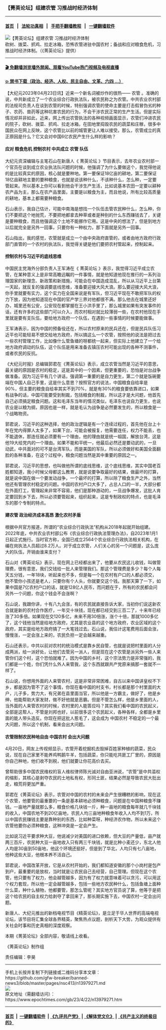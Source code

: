 ### 【菁英论坛】组建农管 习推战时经济体制
------------------------

#### [首页](https://github.com/gfw-breaker/banned-news3/blob/master/README.md) &nbsp;&nbsp;|&nbsp;&nbsp; [法轮功真相](https://github.com/begood0513/basic/blob/master/README.md)  &nbsp;&nbsp;|&nbsp;&nbsp; [手把手翻墙教程](https://github.com/gfw-breaker/guides/wiki)  &nbsp;&nbsp;|&nbsp;&nbsp; [一键翻墙软件](https://github.com/gfw-breaker/nogfw/blob/master/README.md)  



<div><img alt="【菁英论坛】组建农管 习推战时经济体制" class="attachment-djy_600_400 size-djy_600_400 wp-post-image" src="https://i.epochtimes.com/assets/uploads/2023/04/id13979273-website-600x400.jpg"/>
<div class="caption">
 砍树、拨菜、抓鸡、拉走冰箱，恐怖农管进驻中国农村；备战和应对粮食危机，习推战时经济体制。（《菁英论坛》提供）
</div></div><hr/>

#### [ 🎬  免翻墙浏览墙外禁闻、观看YouTube热门视频及电视直播](https://github.com/gfw-breaker/HelloWorld)

#### [ 💥  禁书下载（政治、经济、人权、民主自由、文革、六四 ...）](https://github.com/gfw-breaker/books/blob/master/README.md)

<div><p>
 【大纪元2023年04月23日讯】近来一个新名词被炒作的很热——
 <ok href="https://www.epochtimes.com/gb/tag/%E5%86%9C%E7%AE%A1.html">
  农管
 </ok>
 。准确的说，中共新成立了一个农业综合行政执法队，被农民称之为农管。中共农业农村部的法规司负责人在谈到农管的时候，特别强调农管的使命主要是打击假冒伪劣的种子、农药、兽药等这种坑害农民的行为，不会干涉农民正常的生产生活。但是实际情况却并非如此，近来，网上传出农管执法的各种视频画面显示，农管们冲进农民的院子，砍树、拨菜、抓鸡、拉走冰箱，在田地里捣毁农民的蔬菜和庄稼，很多中国民众在网上反映，这个农管比以前的城管更让人难以接受。那么，农管成立的真正原因是什么？它又会对中国6亿农民产生什么样的影响？
</p>
<p>
 <center>
 </center>
 <h4>
  应对
  <ok href="https://www.epochtimes.com/gb/tag/%E7%B2%AE%E9%A3%9F%E5%8D%B1%E6%9C%BA.html">
   粮食危机
  </ok>
  控制农村 中共成立
  <ok href="https://www.epochtimes.com/gb/tag/%E5%86%9C%E7%AE%A1.html">
   农管
  </ok>
  队伍
 </h4>
 <p>
  大纪元资深编辑与主笔石山在新唐人《
  <ok href="https://www.epochtimes.com/gb/tag/%E8%8F%81%E8%8B%B1%E8%AE%BA%E5%9D%9B.html">
   菁英论坛
  </ok>
  》节目表示，去年农业农村部一个官员在谈到成立农业执法队问题的时候，他强调了为什么要做这个，我觉得他说的是比较真实的原因，核心就是要种地。第一要保证18亿亩的耕地，第二要保证18亿亩耕地主要的要种粮食，也就是说该种什么，不该种什么，怎么种，一定要管起来。所以基本上你可以看到他会干涉生产生活，比如说基本农田一定要以耕种农产品为主，那么在农产品里面，主要是以粮食为主，而且他说，所有比较高质量的耕地，基本上都需要种粮食。
 </p>
 <p>
  石山表示，我自己估计，可能中南海是想找一个队伍去管农民种什么，怎么种，你们不要把这个地抛荒，不要把地都拿去种草或者是种别的什么东西赚钱去了，关键是要种粮食，而且他强调这个土地不能挪作它用。这是中央的想法了，但是到地方以后就完全是另外一回事，只要你有一种权力，那下面就是另外一回事。
 </p>
 <p>
  石山指出，我的感觉，农管就是成立一个由中央政府直管的，或者由地方政府行政部门直管的一个农村的执法队，我觉得关键是他们要把农村管起来，控制起来。
 </p>
 <h4>
  控制农村与习近平的底线思维
 </h4>
 <p>
  中国民主党海外分部负责人王军涛在《
  <ok href="https://www.epochtimes.com/gb/tag/%E8%8F%81%E8%8B%B1%E8%AE%BA%E5%9D%9B.html">
   菁英论坛
  </ok>
  》表示，我觉得习近平成立农管，在某种意义上是非常高瞻远瞩的一件事情，就是他知道他现在推行的一系列治理国家的新理念、新政策和新措施，可能会在中国造成混乱，所以从习近平上台第一天起，就反复的强调要底线思维，准备要迎接大风大浪。那么要迎接大风大浪，你手里就要有实力，这个实力在全国来说是有军队，但习近平现在不敢把军队的权力下放，因为他知道现在中国的官产学三界对他都很不满。那么他去在城里还好办，城里还有公安，公安现在都掌握在王小洪手里了，那么城里如果有突发事件的话，还有许多的这些部门可以介入，而农村相对就比较薄弱一些，在农村他现在手里就是要有支队伍，要给地方政府一个队伍，在遇到一些事情的时候要能做事。
 </p>
 <p>
  王军涛表示，因为中国的预备役还在，所以农村原来的民兵还在，但是民兵队伍习近平也可能轻易不想交给地方政府，所以搞这么一个农管，按照他的说法是把过去一些农村管理工作，比如像什么管鱼塘的呀都统一起来，但实际上他建立了一个给地方政府调动的队伍，这个队伍是用来准备去镇压农村可能出现的各种不测事件，或者农民的反抗。
 </p>
 <p>
  《大纪元时报》总编辑郭君在《菁英论坛》表示，成立农管当然是习近平的意思，最关键的原因是农村的稳定，这是其中的一个因素，但更重要的，恐怕是对台战争做准备。因为习近平有几个讲话，强调第一重要的是自力更生，第二个就是饭碗要端在中国人自己手里，这是什么意思？按照官方的说法，中国粮食自给率是90%，但主要的粮食自给率其实不到70%，就是有30%的粮食要依靠进口，如果有战争的话，中国可能要受到制裁，包括粮食的制裁，所以这才是大问题，他首先自己必须搞定粮食问题。这和毛泽东当年的情况类似，毛泽东也说自力更生，也说农业是以粮为纲，原因也是一样，就是毛认为战争是必然要发生的，所以粮食是一个战略物资。
 </p>
 <p>
  郭君说，习近平的这种选择，他的政治逻辑是有一个连续过程的，首先他在台上十年在党内得罪人太多了，如果下台，可能会被报复，他需要连任，权力不能丢，也不能退休，那连任就必须要有一个理由，他的理由就是统一祖国，解放台湾，这是他19大给党内的一个理由。如果不能和平统一，他最后必然还是要动武的，一旦动武，中共面对的可不是台湾军队，而是美国的军队，所以必须做好和美国全面翻脸的各种准备，在这个过程中，粮食问题当然是其中重要的原因之一。
 </p>
 <p>
  郭君说，习近平的思想，也叫做他所谓的底线思维，这个底线思维，其实中国老百姓都知道，我小时候父母都这么教育，就是说要争取最好的结果，做最坏的打算，就是说中国在做一个要发动战争，一个最坏的打算，所以除了粮食生产之外，当然他还有管理农村稳定的问题。中国的农村户口大多了，占总人口的一半，大部分都在外面打工，管理起来非常不容易，他们是那种游动的，一旦战争爆发，这批人肯定要回到乡下去，所以必须要管起来，组织起来，这是专制政权的特点，也是毛泽东的那个专制的特点。
 </p>
 <h4>
  建农管 政治经济成本高昂 激化农村矛盾
 </h4>
 <p>
  根据中共官方报道，所谓的“农业综合行政执法”机构从2018年起就开始组建。2022年底，中共农业农村部公布《农业综合行政执法管理办法》，自2023年1月1日起正式施行。当时官方称，全国已成立2564个农业综合行政执法相关机构，在编在岗执法人员超过8.2万人。对于成立农管，人们关心的另一个问题是，这么庞大的队伍，开销由谁来支付？
 </p>
 <p>
  石山对《菁英论坛》表示，现在网上已经都出来了，他要从农民这儿收钱，叫做管理费，很有意思，我们交钱给一批人来管理我们。那这个管理费是多少？每个人每天五分钱，一年18块，听起来也不多，但是每一个在农村有户口的人都必须交，他不管你小孩还是老人，只要你有个人头，你就要交这个钱。我那天算了一下，如果中国是7亿农村户口的话，就是128亿人民币，而问题在于，所有的农民都会问另外一个问题，你这个钱会不会涨啊？
 </p>
 <p>
  石山说，我跟你讲，十有八九会涨，有的农民就直接告诉大家，当初你们说这新农合就是新的农村合作医疗，一年交十块钱，现在都已经交到三百二了，十来年已经涨了30多倍。如果现在交120多亿，未来不用30倍涨，涨个十倍，那就1000多亿了，这个钱他当然是给地方政府，尤其是农业县的这个地方政府，农业区域的这个政府，其实是给地方政府搞了一大笔钱过去。石山说，我估计这笔费用后面会涨，慢慢涨，一定会涨上来的，农民负担一定会越来越重。
 </p>
 <p>
  石山还表示，中共以前对农村的统治模式是靠乡民自管，也就是说把村里面的人分成两派，给一派好处，让他们去管另一派人，但是现在这个农管是派另外一些人来管你们这个村，这个恐怕就难了。因为中国的乡村，这个宗法势力是非常强的，我们都是一个姓，你们凭什么外人来管我，这个东西就跟共产党原来搞那一套就不一样了。
 </p>
 <p>
  石山说，你想用外面的人来管农村，这是非常非常困难，自古以来中国讲皇权不下乡，都是因为管不了这个事情，你现在看中国的村支书，村长都是那个村里面的大户，儿子多，势力大，有兄弟在县里面当官，所以他是一方霸主，做好了，他是乡绅，他能帮助大家发财，做不好他就是恶霸。但是不管怎么样，他是乡里面的人，当外面的人来管农村的时候，农村里的人能答应吗？其实我们看中国的农民起义，全部是这帮人，不管是刘邦也好，以前很多这个农民起义，各种各样，全都是乡里面的能人带头造反。你现在把这批人惹毛了，这会成为
  <ok href="https://www.epochtimes.com/gb/tag/%E4%B8%AD%E5%9B%BD%E5%86%9C%E6%9D%91.html">
   中国农村
  </ok>
  不稳定的一个最大问题，所以这个机制，看来会出大问题。
 </p>
 <h4>
  农管限制农民种地自由
  <ok href="https://www.epochtimes.com/gb/tag/%E4%B8%AD%E5%9B%BD%E5%86%9C%E6%9D%91.html">
   中国农村
  </ok>
  会出大问题
 </h4>
 <p>
  4月20日，网友上传视频显示，农管开着挖掘机去毁掉百姓家种植的蔬菜，民众说，现在自己家里不能养鸡鸭鹅牛羊，包括蔬菜，你只能吃共匪工厂里的，原因是你自己种地，他们收不到税，他们就要让你花高价去买。
 </p>
 <p>
  曾帮助很多中国农民维权的盲人维权律师陈光诚对自由亚洲说，“农管”是中共滥权的缩影，其核心是剥夺农民的土地私有权，形同土匪，结果必然是导致农民大批出走，粮荒将更加严重。
 </p>
 <p>
  郭君在《菁英论坛》表示，农管对中国的农村的未来会产生很糟糕的影响，现在这个农管，他要管的最重要的一条是基本耕地必须种粮食，问题是在中国种粮食不赚钱。一亩地产量就那么多，粮食价格几块钱一斤，种一亩地的粮食每年就几千块钱的收入，中国农地不到20亿亩地，农民人均三亩地种粮食年收入人均不到1万，所以中国农民赚钱主要是靠种别的东西，比如种菜呀，种经济农作物，所以未来这个农管他要你必须种粮食，这种冲突是一定会产生。
 </p>
 <p>
  比如说习近平要求种大豆，他说减少对美国的进口依赖，但大豆的产量低，亩产就两三百斤，农民种大豆一亩地收入只有两三千块钱，就是比种小麦还少，东北人他人均是30亩到50亩地，他这个环境还挺好，但是到了华北，人均只有七八亩地，他种这些大豆，他根本养不活自己。
 </p>
 <p>
  郭君说，中国改革开放，它是从农村开始的，我们都知道安徽的那个小岗村是包产到户，最重要的是放权，当时就是让农民自己去经营，自己管理。但现在这个农管，他只要有了权力，他会越管越多，因为有了权力就意味着可以贪污，可以用这个权力套现，所以他一定会越管越多，包括一些地方农民种什么，包括鱼塘上面种什么菜，种什么植物，他都要管，那怎么管呢？其实地方官员说了算，他等于是把这个给农民的自主权力给剥夺了拿回来了，那长期实施下去，中国农村一定会出问题。
 </p>
 <p>
  新唐人、大纪元推出的新档电视节目《精英论坛》，是立足于华人世界的高端电视论坛，该节目将汇集全球各界精英，聚焦热点议题，剖析天下大势，为观众提供有关社会时事和历史真相的深度观察。
 </p>
 <p>
  本期《菁英论坛》全部内容，敬请线上收看。
 </p>
 <p>
  《菁英论坛》制作组
 </p>
 <p>
  责任编辑：李昊
 </p>
</p></div>
<hr/>
手机上长按并复制下列链接或二维码分享本文章：<br/>
https://github.com/gfw-breaker/banned-news3/blob/master/pages/nsc413/n13979271.md <br/>
<a href='https://github.com/gfw-breaker/banned-news3/blob/master/pages/nsc413/n13979271.md'><img src='https://github.com/gfw-breaker/banned-news3/blob/master/pages/nsc413/n13979271.md.png'/></a> <br/>
原文地址（需翻墙访问）：https://www.epochtimes.com/gb/23/4/22/n13979271.htm


------------------------
#### [首页](https://github.com/gfw-breaker/banned-news3/blob/master/README.md) &nbsp;|&nbsp; [一键翻墙软件](https://github.com/gfw-breaker/nogfw/blob/master/README.md) &nbsp;| [《九评共产党》](https://github.com/gfw-breaker/9ping.md/blob/master/README.md#九评之一评共产党是什么) | [《解体党文化》](https://github.com/gfw-breaker/jtdwh.md/blob/master/README.md) | [《共产主义的终极目的》](https://github.com/gfw-breaker/gczydzjmd.md/blob/master/README.md)


<img src='http://gfw-breaker.win/banned-news3/pages/nsc413/n13979271.md' width='0px' height='0px'/>